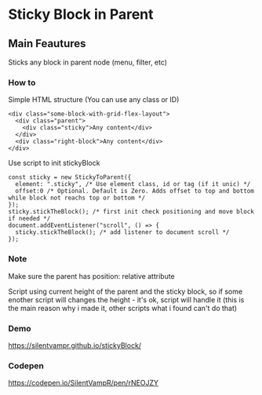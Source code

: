 # Sticky Block in Parent

## Main Feautures

Sticks any block in parent node (menu, filter, etc)

### How to

Simple HTML structure (You can use any class or ID)

```
<div class="some-block-with-grid-flex-layout">
  <div class="parent">
    <div class="sticky">Any content</div>
  </div>
  <div class="right-block">Any content</div>
</div>
```

Use script to init stickyBlock

```
const sticky = new StickyToParent({
  element: ".sticky", /* Use element class, id or tag (if it unic) */
  offset:0 /* Optional. Default is Zero. Adds offset to top and bottom while block not reachs top or bottom */
});
sticky.stickTheBlock(); /* first init check positioning and move block if needed */
document.addEventListener("scroll", () => {
  sticky.stickTheBlock(); /* add listener to document scroll */
});
```

### Note

Make sure the parent has position: relative attribute

Script using current height of the parent and the sticky block, so if some enother script will changes the height - it's ok, script will handle it (this is the main reason why i made it, other scripts what i found can't do that)

### Demo

https://silentvampr.github.io/stickyBlock/

### Codepen

https://codepen.io/SilentVampR/pen/rNEOJZY